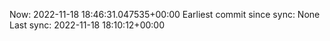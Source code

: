 Now: 2022-11-18 18:46:31.047535+00:00 Earliest commit since sync: None Last sync: 2022-11-18 18:10:12+00:00
